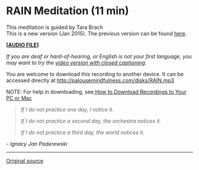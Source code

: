 RAIN Meditation (11 min)
========================

This meditation is guided by Tara Brach  
This is a new version (Jan 2015). The previous version can be found [here][38].  

**[[AUDIO FILE][40]]**
  

_If you are deaf or hard-of-hearing, or English is not your first language, you
may want to try the [video version with closed captioning][39]._

You are welcome to download this recording to another device. It can be
accessed directly at <http://palousemindfulness.com/disks/RAIN.mp3>

NOTE: For help in downloading, see[ How to Download Recordings to Your PC or Mac][41]


> _If I do not practice one day, I notice it._
>
> _If I do not practice a second day, the orchestra notices it._
>
> _If I do not practice a third day, the world notices it._

\- _Ignacy Jan Paderewski_


[38]: /disks/RAIN-old.mp3
[39]: https://www.youtube.com/watch?v=cQakZvcr-co
[40]: /disks/RAIN.mp3
[41]: http://palousemindfulness.com/meditations/downloading.html
  
-----

[Original source](http://palousemindfulness.com/meditations/RAIN.html "Permalink to RAIN Meditation")
